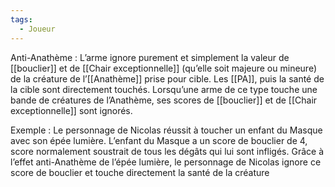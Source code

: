 ```yaml
---
tags:
  - Joueur
---
```



Anti-Anathème : 
	L’arme ignore purement et simplement la valeur de [[bouclier]] et de [[Chair exceptionnelle]] (qu’elle soit majeure ou mineure) de la créature de l’[[Anathème]] prise pour cible. Les [[PA]], puis la santé de la cible sont directement touchés. Lorsqu’une arme de ce type touche une bande de créatures de l’Anathème, ses scores de [[bouclier]] et de [[Chair exceptionnelle]] sont ignorés. 

Exemple : 
	Le personnage de Nicolas réussit à toucher un enfant du Masque avec son épée lumière. L’enfant du Masque a un score de bouclier de 4, score normalement soustrait de tous les dégâts qui lui sont infligés. Grâce à l’effet anti-Anathème de l’épée lumière, le personnage de Nicolas ignore ce score de bouclier et touche directement la santé de la créature